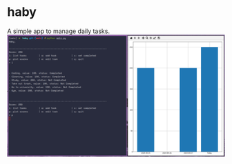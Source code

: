 # haby

A simple app to manage daily tasks.
<img title="First screenshot" alt="First screenshot" src="./screenshot1.png">
